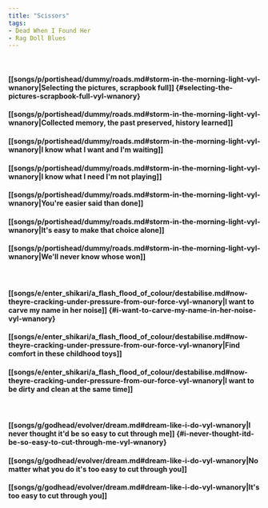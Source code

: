 ```yaml
---
title: "Scissors"
tags:
- Dead When I Found Her
- Rag Doll Blues
---
```

&nbsp;
#### [[songs/p/portishead/dummy/roads.md#storm-in-the-morning-light-vyl-wnanory|Selecting the pictures, scrapbook full]] {#selecting-the-pictures-scrapbook-full-vyl-wnanory}
#### [[songs/p/portishead/dummy/roads.md#storm-in-the-morning-light-vyl-wnanory|Collected memory, the past preserved, history learned]]
#### [[songs/p/portishead/dummy/roads.md#storm-in-the-morning-light-vyl-wnanory|I know what I want and I'm waiting]]
#### [[songs/p/portishead/dummy/roads.md#storm-in-the-morning-light-vyl-wnanory|I know what I need I'm not playing]]
#### [[songs/p/portishead/dummy/roads.md#storm-in-the-morning-light-vyl-wnanory|You're easier said than done]]
#### [[songs/p/portishead/dummy/roads.md#storm-in-the-morning-light-vyl-wnanory|It's easy to make that choice alone]]
#### [[songs/p/portishead/dummy/roads.md#storm-in-the-morning-light-vyl-wnanory|We'll never know whose won]]
&nbsp;
#### [[songs/e/enter_shikari/a_flash_flood_of_colour/destabilise.md#now-theyre-cracking-under-pressure-from-our-force-vyl-wnanory|I want to carve my name in her noise]] {#i-want-to-carve-my-name-in-her-noise-vyl-wnanory}
#### [[songs/e/enter_shikari/a_flash_flood_of_colour/destabilise.md#now-theyre-cracking-under-pressure-from-our-force-vyl-wnanory|Find comfort in these childhood toys]]
#### [[songs/e/enter_shikari/a_flash_flood_of_colour/destabilise.md#now-theyre-cracking-under-pressure-from-our-force-vyl-wnanory|I want to be dirty and clean at the same time]]
&nbsp;
#### [[songs/g/godhead/evolver/dream.md#dream-like-i-do-vyl-wnanory|I never thought it'd be so easy to cut through me]] {#i-never-thought-itd-be-so-easy-to-cut-through-me-vyl-wnanory}
#### [[songs/g/godhead/evolver/dream.md#dream-like-i-do-vyl-wnanory|No matter what you do it's too easy to cut through you]]
#### [[songs/g/godhead/evolver/dream.md#dream-like-i-do-vyl-wnanory|It's too easy to cut through you]]
